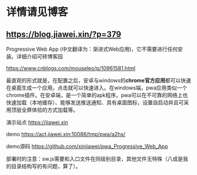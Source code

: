 
# 详情请见博客
## https://blog.jiawei.xin/?p=379

<!-- wp:paragraph -->
<p>Progressive Web App (中文翻译为：渐进式Web应用)，它不需要进行任何安装。详细介绍可转博客园</p>
<!-- /wp:paragraph -->

<!-- wp:paragraph -->
<p><a rel="noreferrer noopener" href="https://www.cnblogs.com/mouseleo/p/10961581.html" data-type="URL" data-id="https://www.cnblogs.com/mouseleo/p/10961581.html" target="_blank">https://www.cnblogs.com/mouseleo/p/10961581.html</a></p>
<!-- /wp:paragraph -->

<!-- wp:paragraph -->
<p>最直观的形式就是，在配置之后，安卓与windows的<strong>chrome官方应用</strong>都可以快速在桌面生成一个应用，点击就可以快速进入。在windows端，pwa应用类似一个chrome插件。在安卓端，是一个简单的apk程序。pwa可以在不可靠的网络上也快速加载（本地缓存）、能够发送推送通知、具有桌面图标，设置自启动并且可采用顶层全屏体验的方式加载等。</p>
<!-- /wp:paragraph -->

<!-- wp:paragraph -->
<p>演示站点  <a rel="noreferrer noopener" href="https://jiawei.xin" data-type="URL" data-id="https://jiawei.xin" target="_blank">https://jiawei.xin</a></p>
<!-- /wp:paragraph -->

<!-- wp:paragraph -->
<p>demo <a rel="noreferrer noopener" href="https://act.jiawei.xin:10086/tmp/pwa/a2hs/" data-type="URL" data-id="https://act.jiawei.xin:10086/tmp/pwa/a2hs/" target="_blank">https://act.jiawei.xin:10086/tmp/pwa/a2hs/</a>   </p>
<!-- /wp:paragraph -->

<!-- wp:paragraph -->
<p>demo源码 <a href="https://github.com/xinjiawei/pwa_Progressive_Web_App" data-type="URL" data-id="https://github.com/xinjiawei/pwa_Progressive_Web_App" target="_blank" rel="noreferrer noopener">https://github.com/xinjiawei/pwa_Progressive_Web_App</a></p>
<!-- /wp:paragraph -->

<!-- wp:paragraph -->
<p>部署时的注意：sw.js需要和入口文件在同级别目录，其他文件无特殊（八成是我的目录结构写的有问题，算了）。</p>
<!-- /wp:paragraph -->